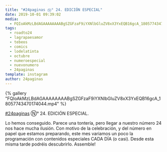 ```yaml
---
title: "#24paginas Ⓝ° 24. EDICIÓN ESPECIAL"
date: 2019-10-01 09:39:02
media: 
  - FQIoAkMzLBdAGAAAAAAAABgSZGFzaF9iYXNlbGluZV8xX3YxEQB16gcA_18057743470174044.mp4
tags: 
  - roadto24
  - lagrapaesamor
  - tebeos
  - comics
  - lodelatinta
  - octubre
  - numeroespecial
  - nuevonumero
  - 24paginas
template: instagram
author: 24paginas
---
```


{% gallery "FQIoAkMzLBdAGAAAAAAAABgSZGFzaF9iYXNlbGluZV8xX3YxEQB16gcA_18057743470174044.mp4" %}

[#24paginas](/tags/24paginas) Ⓝ° 24. EDICIÓN ESPECIAL.

Lo hemos conseguido. Parece una tontería, pero llegar a nuestro número 24 nos hace mucha ilusión. Con motivo de la celebración, y del número en papel que estamos preparando, este mes variamos un poco la programación con contenidos especiales CADA DÍA (o casi). Desde esta misma tarde podréis descubrirlo. Assemble!
